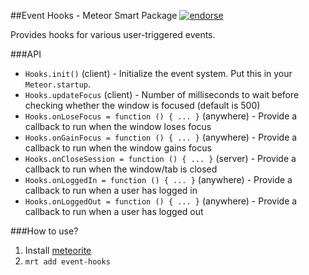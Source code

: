 ##Event Hooks - Meteor Smart Package
[![endorse](https://api.coderwall.com/benjaminrh/endorsecount.png)](https://coderwall.com/benjaminrh)

Provides hooks for various user-triggered events.

###API

 * `Hooks.init()` (client) - Initialize the event system. Put this in your `Meteor.startup`.
 * `Hooks.updateFocus` (client) - Number of milliseconds to wait before checking whether the window is focused (default is 500)
 * `Hooks.onLoseFocus = function () { ... }` (anywhere) - Provide a callback to run when the window loses focus
 * `Hooks.onGainFocus = function () { ... }` (anywhere) - Provide a callback to run when the window gains focus
 * `Hooks.onCloseSession = function () { ... }` (server) - Provide a callback to run when the window/tab is closed
 * `Hooks.onLoggedIn = function () { ... }` (anywhere) - Provide a callback to run when a user has logged in
 * `Hooks.onLoggedOut = function () { ... }` (anywhere) - Provide a callback to run when a user has logged out

###How to use?

1. Install [meteorite](https://github.com/oortcloud/meteorite)
2. `mrt add event-hooks`
